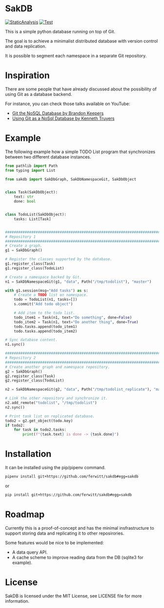 # SakDB

[![StaticAnalysis](https://github.com/ferwitt/sakdb/actions/workflows/static_analisys.yml/badge.svg)](https://github.com/ferwitt/sakdb/actions/workflows/static_analisys.yml)
[![Test](https://github.com/ferwitt/sakdb/actions/workflows/test.yml/badge.svg)](https://github.com/ferwitt/sakdb/actions/workflows/test.yml)

This is a simple python database running on top of Git.

The goal is to achieve a minimalist distributed database with version control and data replication.

It is possible to segment each namespace in a separate Git repository.

# Inspiration

There are some people that have already discussed about the possibility of using Git as a database
backend.

For instance, you can check those talks available on YouTube:

* [Git the NoSQL Database by Brandon Keepers](https://www.youtube.com/watch?v=fjN4c4RWiV0)
* [Using Git as a NoSql Database by Kenneth Truyers](https://www.youtube.com/watch?v=nPPlyjMlQ34)

# Example

The following example how a simple TODO List program that synchronizes between two different
database instances.

```python
from pathlib import Path
from typing import List

from sakdb import SakDbGraph, SakDbNamespaceGit, SakDbObject


class Task(SakDbObject):
    text: str
    done: bool


class TodoList(SakDbObject):
    tasks: List[Task]


###############################################################################
# Repository 1
###############################################################################
# Create a graph.
g1 = SakDbGraph()

# Register the classes supported by the database.
g1.register_class(Task)
g1.register_class(TodoList)

# Create a namespace backed by Git.
n1 = SakDbNamespaceGit(g1, "data", Path("/tmp/todolist"), "master")

with g1.session(msg="Add tasks") as s:
    # Create a TODO list on namespace.
    todo = TodoList(n1, tasks=[])
    s.commit("Add todo object")

    # Add item to the todo list.
    todo_item1 = Task(n1, text="Do something", done=False)
    todo_item2 = Task(n1, text="Do another thing", done=True)
    todo.tasks.append(todo_item1)
    todo.tasks.append(todo_item2)

# Sync database content.
n1.sync()

###############################################################################
# Repository 2
###############################################################################
# Create another graph and namespace repository.
g2 = SakDbGraph()
g2.register_class(Task)
g2.register_class(TodoList)

n2 = SakDbNamespaceGit(g2, "data", Path("/tmp/todolist_replicate"), "master")

# Link the other repository and synchronize it.
n2.add_remote("todolist", "/tmp/todolist")
n2.sync()

# Print task list on replicated database.
todo2 = g2.get_object(todo.key)
if todo2:
    for task in todo2.tasks:
        print(f"{task.text} is done -> {task.done}")
```

# Installation

It can be installed using the pip/pipenv command.

```bash
pipenv install git+https://github.com/ferwitt/sakdb#egg=sakdb
```

or

```bash
pip install git+https://github.com/ferwitt/sakdb#egg=sakdb
```

# Roadmap

Currently this is a proof-of-concept and has the minimal insfrastructure to support storing data and
replicating it to other reposirories.

Some features would be nice to be implemented:

* A data query API.
* A cache scheme to improve reading data from the DB (sqlite3 for example).

# License

SakDB is licensed under the MIT License, see LICENSE file for more information.
